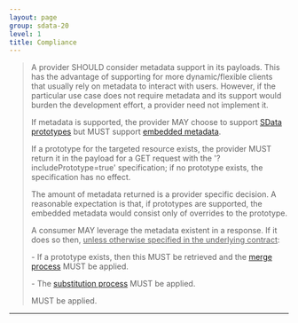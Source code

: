 ```yaml
---
layout: page
group: sdata-20
level: 1
title: Compliance
---
```


<blockquote class="compliance"> 

<p>A provider SHOULD consider metadata support in its payloads. This has the advantage of supporting for 
more dynamic/flexible clients that usually rely on metadata to interact with users. However, if the 
particular use case does not require metadata and its support would burden the development effort, a 
provider need not implement it.</p>

<p>If metadata is supported, the provider MAY choose to support <a href="../05-1000/" title="10 SData prototypes">SData prototypes</a> but MUST support <a href="../05-0400/" title="4 Requesting metadata"> embedded metadata</a>. </p>

<p>If a prototype for the targeted resource exists, the provider MUST return it in the payload for a GET 
request with the '?includePrototype=true' specification; if no prototype exists, the specification has 
no effect.</p>

<p>The amount of metadata returned is a provider specific decision. A reasonable expectation is that, if 
prototypes are supported, the embedded metadata would consist only of overrides to the prototype.</p>

<p>A consumer MAY leverage the metadata existent in a response. If it does so then, <u>unless otherwise 
specified in the underlying contract</u>:</p>
<p>
- If a prototype exists, then this MUST be retrieved and the <a href="../05-1004/" title="10.4 Merge process"> merge process</a> MUST be applied.</p>
<p>-  The <a href="../05-0600/" title="6 Substitution formalism"> substitution process</a> MUST be applied.</p> MUST be applied. </p>
</blockquote>

***
